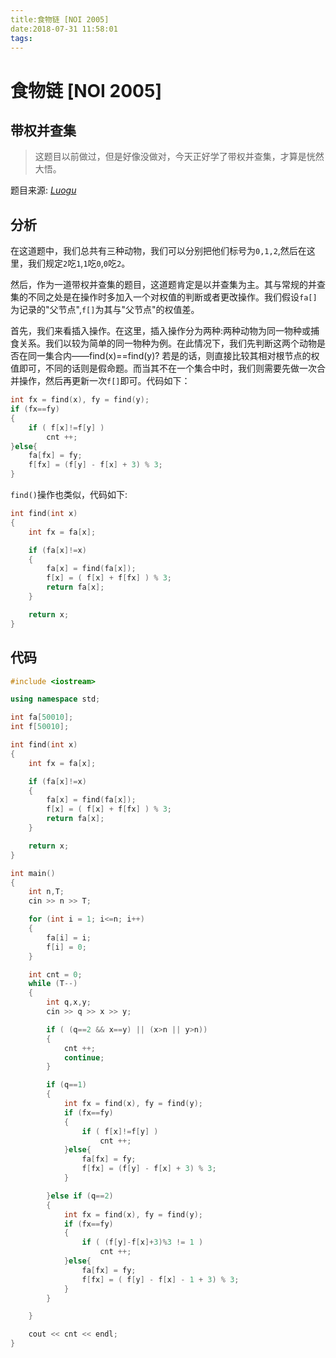```yaml
---
title:食物链 [NOI 2005]
date:2018-07-31 11:58:01
tags:
---
```


# 食物链 [NOI 2005]

## 带权并查集

> 这题目以前做过，但是好像没做对，今天正好学了带权并查集，才算是恍然大悟。

<!--more-->

题目来源: [_Luogu_](https://www.luogu.org/problemnew/show/P2024)

## 分析

在这道题中，我们总共有三种动物，我们可以分别把他们标号为`0,1,2`,然后在这里，我们规定`2`吃`1`,`1`吃`0`,`0`吃`2`。

然后，作为一道带权并查集的题目，这道题肯定是以并查集为主。其与常规的并查集的不同之处是在操作时多加入一个对权值的判断或者更改操作。我们假设`fa[]`为记录的"父节点",`f[]`为其与"父节点"的权值差。

首先，我们来看插入操作。在这里，插入操作分为两种:两种动物为同一物种或捕食关系。我们以较为简单的同一物种为例。在此情况下，我们先判断这两个动物是否在同一集合内——find(x)==find(y)? 若是的话，则直接比较其相对根节点的权值即可，不同的话则是假命题。而当其不在一个集合中时，我们则需要先做一次合并操作，然后再更新一次`f[]`即可。代码如下：
```c++
int fx = find(x), fy = find(y);
if (fx==fy)
{
	if ( f[x]!=f[y] )
		cnt ++;
}else{
	fa[fx] = fy;
	f[fx] = (f[y] - f[x] + 3) % 3;
}
```

`find()`操作也类似，代码如下:
```C++
int find(int x)
{
	int fx = fa[x];

	if (fa[x]!=x)
	{
		fa[x] = find(fa[x]);
		f[x] = ( f[x] + f[fx] ) % 3;
		return fa[x];
	}

	return x;
}
```

## 代码

```C++
#include <iostream>

using namespace std;

int fa[50010];
int f[50010];

int find(int x)
{
	int fx = fa[x];

	if (fa[x]!=x)
	{
		fa[x] = find(fa[x]);
		f[x] = ( f[x] + f[fx] ) % 3;
		return fa[x];
	}

	return x;
}

int main()
{
	int n,T;
	cin >> n >> T;

	for (int i = 1; i<=n; i++)
	{
		fa[i] = i;
		f[i] = 0;
	}

	int cnt = 0;
	while (T--)
	{
		int q,x,y;
		cin >> q >> x >> y;

		if ( (q==2 && x==y) || (x>n || y>n))
		{
			cnt ++;
			continue;
		}

		if (q==1)
		{
			int fx = find(x), fy = find(y);
			if (fx==fy)
			{
				if ( f[x]!=f[y] )
					cnt ++;
			}else{
				fa[fx] = fy;
				f[fx] = (f[y] - f[x] + 3) % 3;
			}

		}else if (q==2)
		{
			int fx = find(x), fy = find(y);
			if (fx==fy)
			{
				if ( (f[y]-f[x]+3)%3 != 1 )
					cnt ++;
			}else{
				fa[fx] = fy;
				f[fx] = ( f[y] - f[x] - 1 + 3) % 3;
			}
		}

	}

	cout << cnt << endl;
}
```